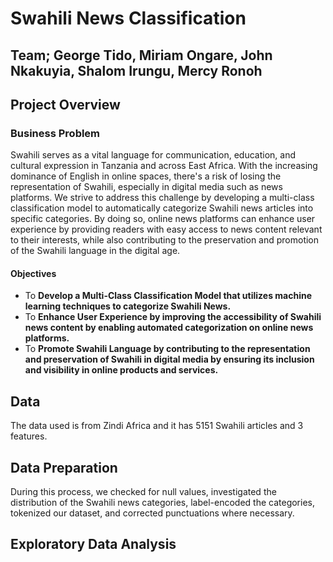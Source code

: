 # **Swahili News Classification**
## **Team;** George Tido, Miriam Ongare, John Nkakuyia, Shalom Irungu, Mercy Ronoh
## Project Overview
### Business Problem
Swahili serves as a vital language for communication, education, and cultural expression in Tanzania and across East Africa. With the increasing dominance of English in online spaces, there's a risk of losing the representation of Swahili, especially in digital media such as news platforms. We strive to address this challenge by developing a multi-class classification model to automatically categorize Swahili news articles into specific categories. By doing so, online news platforms can enhance user experience by providing readers with easy access to news content relevant to their interests, while also contributing to the preservation and promotion of the Swahili language in the digital age.
#### Objectives
* To **Develop a Multi-Class Classification Model that utilizes machine learning techniques to categorize Swahili News.**
* To **Enhance User Experience by improving the accessibility of Swahili news content by enabling automated categorization on online news platforms.**
* To **Promote Swahili Language by contributing to the representation and preservation of Swahili in digital media by ensuring its inclusion and visibility in online products and services.**
## Data
The data used is from Zindi Africa and it has 5151 Swahili articles and 3 features.
## Data Preparation
During this process, we checked for null values, investigated the distribution of the Swahili news categories, label-encoded the categories, tokenized our dataset, and corrected punctuations where necessary.
## Exploratory Data Analysis


